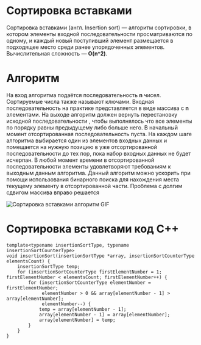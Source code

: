 # Сортировка вставками
Сортировка вставками (англ. Insertion sort) — алгоритм сортировки, в котором элементы входной последовательности просматриваются по одному, и каждый новый поступивший элемент размещается в подходящее место среди ранее упорядоченных элементов. Вычислительная сложность — **O(n^2)**.

# Алгоритм
На вход алгоритма подаётся последовательность **n** чисел. Сортируемые числа также называют ключами. Входная последовательность на практике представляется в виде массива с **n** элементами. На выходе алгоритм должен вернуть перестановку исходной последовательности , чтобы выполнялось что все элементы по порядку равны предыдущему либо больше него.
В начальный момент отсортированная последовательность пуста. На каждом шаге алгоритма выбирается один из элементов входных данных и помещается на нужную позицию в уже отсортированной последовательности до тех пор, пока набор входных данных не будет исчерпан. В любой момент времени в отсортированной последовательности элементы удовлетворяют требованиям к выходным данным алгоритма.
Данный алгоритм можно ускорить при помощи использования бинарного поиска для нахождения места текущему элементу в отсортированной части. Проблема с долгим сдвигом массива вправо решается 

![Сортировка вставками алгоритм GIF](https://upload.wikimedia.org/wikipedia/commons/0/0f/Insertion-sort-example-300px.gif)

# Сортировка вставками код C++
~~~
template<typename insertionSortType, typename insertionSortCounterType>
void insertionSort(insertionSortType *array, insertionSortCounterType elementsCount) {
    insertionSortType temp;
    for (insertionSortCounterType firstElementNumber = 1; firstElementNumber < elementsCount; firstElementNumber++) {
        for (insertionSortCounterType elementNumber = firstElementNumber;
             elementNumber > 0 && array[elementNumber - 1] > array[elementNumber];
             elementNumber--) {
            temp = array[elementNumber - 1];
            array[elementNumber - 1] = array[elementNumber];
            array[elementNumber] = temp;
        }
    }
}
~~~